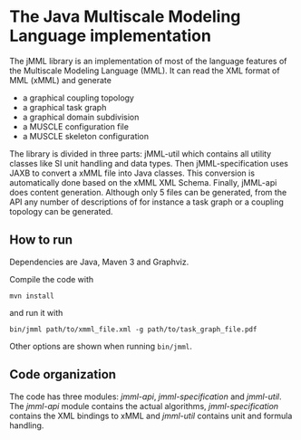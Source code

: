 The Java Multiscale Modeling Language implementation
=====================================

The jMML library is an implementation of most of the language features of the Multiscale Modeling Language (MML).
It can read the XML format of MML (xMML) and generate
* a graphical coupling topology
* a graphical task graph
* a graphical domain subdivision
* a MUSCLE configuration file
* a MUSCLE skeleton configuration

The library is divided in three parts: jMML-util which contains all utility
classes like SI unit handling and data types. Then jMML-specification uses
JAXB to convert a xMML file into Java classes. This conversion is automatically
done based on the xMML XML Schema. Finally, jMML-api does content generation.
Although only 5 files can be generated, from the API any number of descriptions
of for instance a task graph or a coupling topology can be generated.

## How to run

Dependencies are Java, Maven 3 and Graphviz.

Compile the code with

```
mvn install
```

and run it with

```
bin/jmml path/to/xmml_file.xml -g path/to/task_graph_file.pdf
```

Other options are shown when running `bin/jmml`.

## Code organization

The code has three modules: _jmml-api_, _jmml-specification_ and _jmml-util_. The _jmml-api_ module contains the actual algorithms, _jmml-specification_ contains the XML bindings to xMML and _jmml-util_ contains unit and formula handling.

